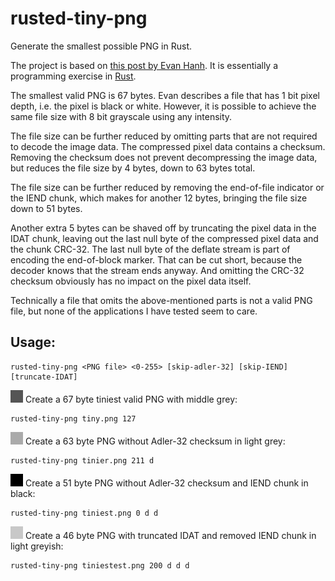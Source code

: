 # rusted-tiny-png
Generate the smallest possible PNG in Rust.

The project is based on [this post by Evan Hanh](https://evanhahn.com/worlds-smallest-png/). It is essentially a programming exercise in [Rust](https://www.rust-lang.org/).

The smallest valid PNG is 67 bytes. Evan describes a file that has 1 bit pixel depth, i.e. the pixel is black or white. However, it is possible to achieve the same file size with 8 bit grayscale using any intensity. 

The file size can be further reduced by omitting parts that are not required to decode the image data. The compressed pixel data contains a checksum. Removing the checksum does not prevent decompressing the image data, but reduces the file size by 4 bytes, down to 63 bytes total. 

The file size can be further reduced by removing the end-of-file indicator or the IEND chunk, which makes for another 12 bytes, bringing the file size down to 51 bytes.

Another extra 5 bytes can be shaved off by truncating the pixel data in the IDAT chunk, leaving out the last null byte of the compressed pixel data and the chunk CRC-32. The last null byte of the deflate stream is part of encoding the end-of-block marker. That can be cut short, because the decoder knows that the stream ends anyway. And omitting the CRC-32 checksum obviously has no impact on the pixel data itself.

Technically a file that omits the above-mentioned parts is not a valid PNG file, but none of the applications I have tested seem to care.

## Usage:
  
    rusted-tiny-png <PNG file> <0-255> [skip-adler-32] [skip-IEND] [truncate-IDAT]

<img src="images/tiny.png" width="20"/>
Create a 67 byte tiniest valid PNG with middle grey:

    rusted-tiny-png tiny.png 127

<img src="images/tinier.png" width="20"/>
Create a 63 byte PNG without Adler-32 checksum in light grey:

    rusted-tiny-png tinier.png 211 d

<img src="images/tiniest.png" width="20"/>
Create a 51 byte PNG without Adler-32 checksum and IEND chunk in black:

    rusted-tiny-png tiniest.png 0 d d

<img src="images/tiniestest.png" width="20"/>
Create a 46 byte PNG with truncated IDAT and removed IEND chunk in light greyish:

    rusted-tiny-png tiniestest.png 200 d d d
